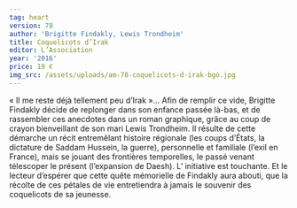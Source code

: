 ```yaml
---
tag: heart
version: 78
author: 'Brigitte Findakly, Lewis Trondheim'
title: Coquelicots d’Irak
editor: L’Association
year: '2016'
price: 19 €
img_src: /assets/uploads/am-78-coquelicots-d-irak-bgo.jpg
---
```

« Il me reste déjà tellement peu d’Irak »… Afin de remplir ce vide, Brigitte Findakly décide de replonger dans son enfance passée là-bas, et de rassembler ces anecdotes dans un roman graphique, grâce au coup de crayon bienveillant de son mari Lewis Trondheim. Il résulte de cette démarche un récit entremêlant histoire régionale (les coups d’États, la dictature de Saddam Hussein, la guerre), personnelle et familiale (l’exil en France), mais se jouant des frontières temporelles, le passé venant télescoper le présent (l’expansion de Daesh). L’ initiative est touchante. Et le lecteur d’espérer que cette quête mémorielle de Findakly aura abouti, que la récolte de ces pétales de vie entretiendra à jamais le souvenir des coquelicots de sa jeunesse.
